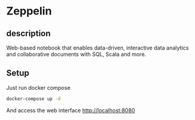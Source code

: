 # Zeppelin

## description

Web-based notebook that enables data-driven,
interactive data analytics and collaborative documents with SQL, Scala and more.

## Setup

Just run docker compose

```sh
docker-compose up -d
```

And access the web interface <http://localhost:8080>
